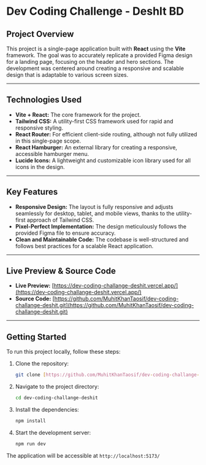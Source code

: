 # Dev Coding Challenge - DeshIt BD

## Project Overview

This project is a single-page application built with **React** using the **Vite** framework. The goal was to accurately replicate a provided Figma design for a landing page, focusing on the header and hero sections. The development was centered around creating a responsive and scalable design that is adaptable to various screen sizes.

---

## Technologies Used

* **Vite + React:** The core framework for the project.
* **Tailwind CSS:** A utility-first CSS framework used for rapid and responsive styling.
* **React Router:** For efficient client-side routing, although not fully utilized in this single-page scope.
* **React Hamburger:** An external library for creating a responsive, accessible hamburger menu.
* **Lucide Icons:** A lightweight and customizable icon library used for all icons in the design.

---

## Key Features

* **Responsive Design:** The layout is fully responsive and adjusts seamlessly for desktop, tablet, and mobile views, thanks to the utility-first approach of Tailwind CSS.
* **Pixel-Perfect Implementation:** The design meticulously follows the provided Figma file to ensure accuracy.
* **Clean and Maintainable Code:** The codebase is well-structured and follows best practices for a scalable React application.

---

## Live Preview & Source Code

* **Live Preview:** [https://dev-coding-challange-deshit.vercel.app/](https://dev-coding-challange-deshit.vercel.app/)
* **Source Code:** [https://github.com/MuhitKhanTaosif/dev-coding-challange-deshit.git](https://github.com/MuhitKhanTaosif/dev-coding-challange-deshit.git)

---

## Getting Started

To run this project locally, follow these steps:

1.  Clone the repository:
    ```bash
    git clone [https://github.com/MuhitKhanTaosif/dev-coding-challange-deshit.git](https://github.com/MuhitKhanTaosif/dev-coding-challange-deshit.git)
    ```

2.  Navigate to the project directory:
    ```bash
    cd dev-coding-challange-deshit
    ```

3.  Install the dependencies:
    ```bash
    npm install
    ```

4.  Start the development server:
    ```bash
    npm run dev
    ```
The application will be accessible at `http://localhost:5173/`
